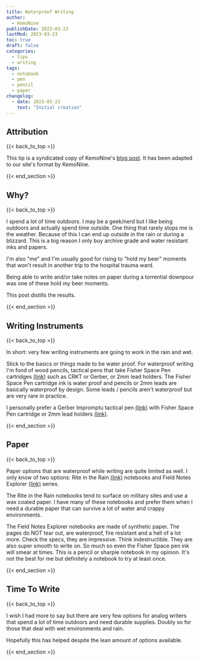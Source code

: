 ```yaml
---
title: Waterproof Writing
author: 
  - KemoNine
publishDate: 2023-03-23
lastMod: 2023-03-23
toc: true
draft: false
categories:
  - tips
  - writing
tags:
  - notebook
  - pen
  - pencil
  - paper
changelog:
  - date: 2023-03-23
    text: "Initial creation"
---
```


## Attribution
{{< back_to_top >}}

This tip is a syndicated copy of KemoNine's [blog post](https://blog.kemonine.info/blog/2020-06-29-waterproof-writing/). It has been adapted to our site's format by KemoNine.

{{< end_section >}}

## Why?
{{< back_to_top >}}

I spend a lot of time outdoors. I may be a geek/nerd but I like being outdoors and actually spend time outside. One thing that rarely stops me is the weather. Because of this I can end up outside in the rain or during a blizzard. This is a big reason I only buy archive grade and water resistant inks and papers.

I'm also "me" and I'm usually good for rising to "hold my beer" moments that won't result in another trip to the hospital trauma ward.

Being able to write and/or take notes on paper during a torrential downpour was one of these hold my beer moments.

This post distills the results.

{{< end_section >}}

## Writing Instruments
{{< back_to_top >}}

In short: very few writing instruments are going to work in the rain and wet.

Stick to the basics or things made to be water proof. For waterproof writing I'm fond of wood pencils, tactical pens that take Fisher Space Pen cartridges [(link)](https://www.spacepen.com/cartridge.aspx) such as CRKT or Gerber, or 2mm lead holders. The Fisher Space Pen cartridge ink is water proof and pencils or 2mm leads are basically waterproof by design. Some leads / pencils aren't waterproof but are very rare in practice.

I personally prefer a Gerber Impromptu tactical pen [(link)](https://www.gerbergear.com/en-us/shop/equipment/all-equipment/impromptu-tactical-pen-31-001880) with Fisher Space Pen cartridge or 2mm lead holders [(link)](https://www.rotring.com/us/mechanical-pencils/294-rotring-800-3501178542325.html).

{{< end_section >}}

## Paper
{{< back_to_top >}}

Paper options that are waterproof while writing are quite limited as well. I only know of two options: Rite in the Rain [(link)](https://www.riteintherain.com/) notebooks and Field Notes Explorer [(link)](https://fieldnotesbrand.com/products/expedition) series.

The Rite in the Rain notebooks tend to surface on military sites and use a wax coated paper. I have many of these notebooks and prefer them when I need a durable paper that can survive a lot of water and crappy environments.

The Field Notes Explorer notebooks are made of synthetic paper. The pages do NOT tear out, are waterproof, fire resistant and a hell of a lot more. Check the specs, they are impressive. Think indestructible. They are also super smooth to write on. So much so even the Fisher Space pen ink will smear at times. This is a pencil or sharpie notebook in my opinion. It's not the best for me but definitely a notebook to try at least once.

{{< end_section >}}

## Time To Write
{{< back_to_top >}}

I wish I had more to say but there are very few options for analog writers that spend a lot of time outdoors and need durable supplies. Doubly so for those that deal with wet environments and rain.

Hopefully this has helped despite the lean amount of options available.

{{< end_section >}}
